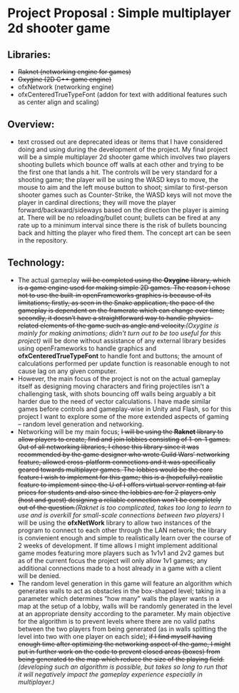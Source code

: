 # Project Proposal : Simple multiplayer 2d shooter game
## Libraries: 
  * ~~Raknet (networking engine for games)~~
  * ~~Oxygine (2D C++ game engine)~~
  * ofxNetwork (networking engine)
  * ofxCenteredTrueTypeFont (addon for text with additional features such as center align and scaling)
## Overview:
* text crossed out are deprecated ideas or items that I have considered doing and using during the development of the project.
   My final project will be a simple multiplayer 2d shooter game which involves two players shooting bullets which bounce off walls at each other and trying to be the first one that lands a hit. The controls will be very standard for a shooting game; the player will be using the WASD keys to move, the mouse to aim and the left mouse button to shoot; similar to first-person shooter games such as Counter-Strike, the WASD keys will not move the player in cardinal directions; they will move the player forward/backward/sideways based on the direction the player is aiming at. There will be no reloading/bullet count; bullets can be fired at any rate up to a minimum interval since there is the risk of bullets bouncing back and hitting the player who fired them. The concept art can be seen in the repository.
## Technology:
* The actual gameplay ~~will be completed using the **Oxygine** library, which is a game engine used for making simple 2D games. The reason I chose not to use the built-in openFrameworks graphics is because of its limitations; firstly, as seen in the Snake application, the pace of the gameplay is dependent on the framerate which can change over time; secondly, it doesn’t have a straightforward way to handle physics-related elements of the game such as angle and velocity.~~_(Oxygine is mainly for making animations; didn't turn out to be too useful for this project)_ will be done without assistance of any external library besides using openFrameworks to handle graphics and **ofxCenteredTrueTypeFont** to handle font and buttons; the amount of calculations performed per update function is reasonable enough to not cause lag on any given computer.
* However, the main focus of the project is not on the actual gameplay itself as designing moving characters and firing projectiles isn’t a challenging task, with shots bouncing off walls being arguably a bit harder due to the need of vector calculations. I have made similar games before controls and gameplay-wise in Unity and Flash, so for this project I want to explore some of the more extended aspects of gaming – random level generation and networking.
* Networking will be my main focus; ~~I will be using the **Raknet** library to allow players to create, find and join lobbies consisting of 1-on-1 games. Out of all networking libraries, I chose this library since it was recommended by the game designer who wrote Guild Wars’ networking feature, allowed cross-platform connections and it was specifically geared towards multiplayer games. The lobbies would be the core feature I wish to implement for this game; this is a (hopefully) realistic feature to implement since the U of I offers virtual server renting at fair prices for students and also since the lobbies are for 2 players only (host and guest) designing a reliable connection won’t be completely out of the question.~~_(Raknet is too complicated, takes too long to learn to use and is overkill for small-scale connections between two players)_ I will be using the **ofxNetWork** library to allow two instances of the program to connect to each other through the LAN network; the library is convienient enough and simple to realistically learn over the course of 2 weeks of development. If time allows I might implement additional game modes featuring more players such as 1v1v1 and 2v2 games but as of the current focus the project will only allow 1v1 games; any additional connections made to a host already in a game with a client will be denied.
* The random level generation in this game will feature an algorithm which generates walls to act as obstacles in the box-shaped level; taking in a parameter which determines “how many” walls the player wants in a map at the setup of a lobby, walls will be randomly generated in the level at an appropriate density according to the parameter. My main objective for the algorithm is to prevent levels where there are no valid paths between the two players from being generated (as in walls splitting the level into two with one player on each side); ~~if I find myself having enough time after optimizing the networking aspect of the game, I might put in further work on the code to prevent closed areas (boxes) from being generated to the map which reduce the size of the playing field.~~_(developing such an algorithm is possible, but takes so long to run that it will negatively impact the gameplay experience especially in multiplayer.)_

